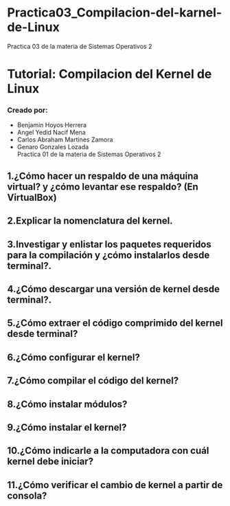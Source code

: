 # Practica03_Compilacion-del-karnel-de-Linux
Practica 03 de la materia de Sistemas Operativos 2
# Tutorial:  Compilacion del Kernel de Linux
### Creado por:
* Benjamin Hoyos Herrera 
* Angel Yedid Nacif Mena
* Carlos Abraham Martines Zamora
* Genaro Gonzales Lozada  
Practica 01 de la materia de Sistemas Operativos 2  


## 1.¿Cómo hacer un respaldo de una máquina virtual? y ¿cómo levantar ese respaldo? (En VirtualBox)

## 2.Explicar la nomenclatura del kernel.

## 3.Investigar y enlistar los paquetes requeridos para la compilación y ¿cómo instalarlos desde terminal?.

## 4.¿Cómo descargar una versión de kernel desde terminal?.

## 5.¿Cómo extraer el código comprimido del kernel desde terminal?

## 6.¿Cómo configurar el kernel?

## 7.¿Cómo compilar el código del kernel?

## 8.¿Cómo instalar módulos?

## 9.¿Cómo instalar el kernel?

## 10.¿Cómo indicarle a la computadora con cuál kernel debe iniciar?

## 11.¿Cómo verificar el cambio de kernel a partir de consola?

